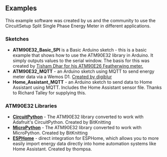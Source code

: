 ## Examples ##
This example software was created by us and the community to use the CircuitSetup Split Single Phase Energy Meter in different applications.

### Sketches ###
- **ATM90E32_Basic_SPI** is a Basic Arduino sketch - this is a basic example that shows how to use the ATM90E32 library in Arduino. It simply outputs values to the serial window. The basis for this was created by [Tisham Dhar for his ATM90E26 Featherwing meter.](https://github.com/whatnick/ATM90E26_Arduino/tree/master/examples)
- **ATM90E32_MQTT** - an Arduino sketch using MQTT to send energy meter data via a Wemos D1. [Created by digiblur](https://github.com/digiblur/digiNRG_SplitPhase)
- **Home_Assistant_MQTT** - an Arduino sketch to send data to Home Assistant using MQTT. Includes the Home Assistant sensor file. Thanks to Richard Talley for supplying this.

### ATM90E32 Libraries ###
- **[CircuitPython](https://github.com/BitKnitting/CircuitSetup_CircuitPython)** - The ATM90E32 library converted to work with Adafruit's CircuitPython. Created by BitKnitting
- **[MicroPython](https://github.com/BitKnitting/CircuitSetup_micropython)** - The ATM90E32 library converted to work with MicroPython. Created by BitKnitting
- **[ESPHome](https://github.com/esphome/esphome/tree/dev/esphome/components/atm90e32)** - direct integration for ESPHome, which allows you to more easily import energy data directly into home automation systems like Home Assistant. Created by thompsa.

